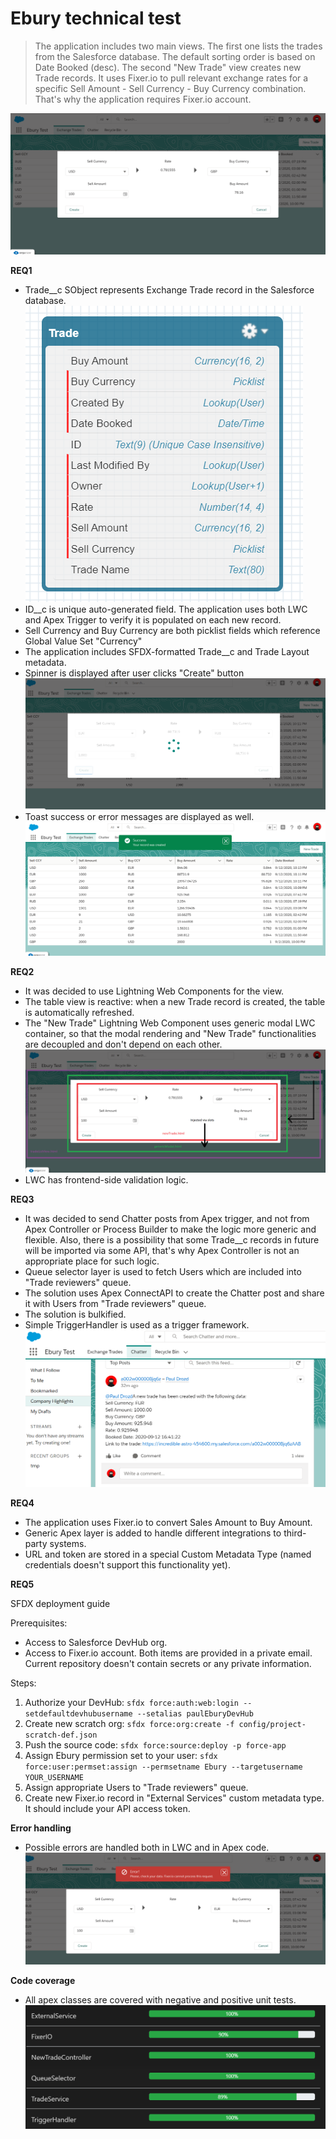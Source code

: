 # Ebury technical test

> The application includes two main views. The first one lists the trades from the Salesforce database. The default sorting order is based on Date Booked (desc). The second "New Trade" view creates new Trade records. It uses Fixer.io to pull relevant exchange rates for a specific Sell Amount - Sell Currency - Buy Currency combination. That's why the application requires Fixer.io account.

![picture](screenshots/main_view.png)

**REQ1**

- Trade__c SObject represents Exchange Trade record in the Salesforce database.
![picture](screenshots/trade_model.png)
- ID__c is unique auto-generated field. The application uses both LWC and Apex Trigger to verify it is populated on each new record.
- Sell Currency and Buy Currency are both picklist fields which reference Global Value Set "Currency"
- The application includes SFDX-formatted Trade__c and Trade Layout metadata.
- Spinner is displayed after user clicks "Create" button
![picture](screenshots/spinner.png)
- Toast success or error messages are displayed as well.
![picture](screenshots/toast.png)

**REQ2**

- It was decided to use Lightning Web Components for the view. 
- The table view is reactive: when a new Trade record is created, the table is automatically refreshed.
- The "New Trade" Lightning Web Component uses generic modal LWC container, so that the modal rendering and "New Trade" functionalities are decoupled and don't depend on each other.
![picture](screenshots/lwc_structure.png)
- LWC has frontend-side validation logic.

**REQ3**

- It was decided to send Chatter posts from Apex trigger, and not from Apex Controller or Process Builder to make the logic more generic and flexible. Also, there is a possibility that some Trade__c records in future will be imported via some API, that's why Apex Controller is not an appropriate place for such logic.
- Queue selector layer is used to fetch Users which are included into "Trade reviewers" queue.
- The solution uses Apex ConnectAPI to create the Chatter post and share it with Users from "Trade reviewers" queue.
- The solution is bulkified.
- Simple TriggerHandler is used as a trigger framework.
 ![picture](screenshots/chatter_post.png)

 **REQ4**

 - The application uses Fixer.io to convert Sales Amount to Buy Amount.
 - Generic Apex layer is added to handle different integrations to third-party systems.
 - URL and token are stored in a special Custom Metadata Type (named credentials doesn't support this functionality yet).

 **REQ5**

SFDX deployment guide

 Prerequisites:
 - Access to Salesforce DevHub org. 
 - Access to Fixer.io account.
 Both items are provided in a private email. Current repository doesn't contain secrets or any private information.

 Steps:
1. Authorize your DevHub: `sfdx force:auth:web:login --setdefaultdevhubusername --setalias paulEburyDevHub`
2. Create new scratch org: `sfdx force:org:create -f config/project-scratch-def.json`
3. Push the source code: `sfdx force:source:deploy -p force-app`
4. Assign Ebury permission set to your user: `sfdx force:user:permset:assign --permsetname Ebury --targetusername YOUR_USERNAME`
5. Assign appropriate Users to "Trade reviewers" queue.
6. Create new Fixer.io record in "External Services" custom metadata type. It should include your API access token.

**Error handling**

- Possible errors are handled both in LWC and in Apex code.
 ![picture](screenshots/error_example.png)

**Code coverage**

- All apex classes are covered with negative and positive unit tests.
 ![picture](screenshots/code_coverage.png)